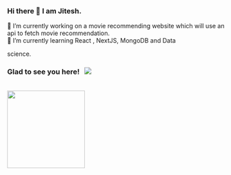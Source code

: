 ### Hi there 👋 I am Jitesh.
🔭 I’m currently working on a movie recommending website which will use an api to fetch movie recommendation.<br>
🌱 I’m currently learning React , NextJS, MongoDB and Data

science.<br>
### Glad to see you here! &nbsp; ![](https://visitor-badge.glitch.me/badge?page_id=ITSJKS.ITSJKS)


<br>
<img height="180em" src="https://github-readme-stats.vercel.app/api?username=ITSJKS&show_icons=true&hide_border=true&&count_private=true&include_all_commits=true" />

<!--
**ITSJKS/ITSJKS** is a ✨ _special_ ✨ repository because its `README.md` (this file) appears on your GitHub profile.

Here are some ideas to get you started:

- 🔭 I’m currently working on ...
- 
- 👯 I’m looking to collaborate on ...
- 🤔 I’m looking for help with ...
- 💬 Ask me about ...
- 📫 How to reach me: ...
- 😄 Pronouns: ...
- ⚡ Fun fact: ...
-->
